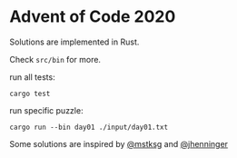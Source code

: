 # Advent of Code 2020

Solutions are implemented in Rust.

Check `src/bin` for more.

run all tests:

    cargo test

run specific puzzle:

    cargo run --bin day01 ./input/day01.txt

Some solutions are inspired by [@mstksg](https://github.com/mstksg/advent-of-code-2020) and [@jhenninger](https://github.com/jhenninger/advent-of-code-2020)
